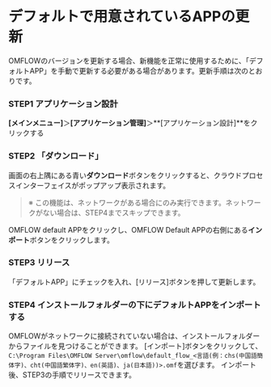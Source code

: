 
# デフォルトで用意されているAPPの更新

OMFLOWのバージョンを更新する場合、新機能を正常に使用するために、「デフォルトAPP」を手動で更新する必要がある場合があります。更新手順は次のとおりです。

### STEP1 アプリケーション設計

**[メインメニュー]**＞**[アプリケーション管理]**＞**[アプリケーション設計]**をクリックする

### STEP2 「ダウンロード」

画面の右上隅にある青い**ダウンロード**ボタンをクリックすると、クラウドプロセスインターフェイスがポップアップ表示されます。

> ※ この機能は、ネットワークがある場合にのみ実行できます。ネットワークがない場合は、STEP4までスキップできます。

OMFLOW default APPをクリックし、OMFLOW Default APPの右側にある**インポート**ボタンをクリックします。

### STEP3 リリース

「デフォルトAPP」にチェックを入れ、[リリース]ボタンを押して更新します。

### STEP4 インストールフォルダーの下にデフォルトAPPをインポートする

OMFLOWがネットワークに接続されていない場合は、インストールフォルダーからファイルを見つけることができます。 [インポート]ボタンをクリックして、`C:\Program Files\OMFLOW Server\omflow\default_flow_<言語(例：chs(中国語簡体字)、cht(中国語繁体字)、en(英語)、ja(日本語))>.omf`を選びます。 インポート後、STEP3の手順でリリースできます。



